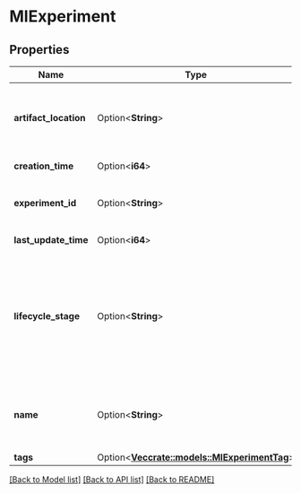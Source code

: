 # MlExperiment

## Properties

Name | Type | Description | Notes
------------ | ------------- | ------------- | -------------
**artifact_location** | Option<**String**> | Location where artifacts for the experiment are stored. | [optional]
**creation_time** | Option<**i64**> | Creation time | [optional]
**experiment_id** | Option<**String**> | Unique identifier for the experiment. | [optional]
**last_update_time** | Option<**i64**> | Last update time | [optional]
**lifecycle_stage** | Option<**String**> | Current life cycle stage of the experiment: \"active\" or \"deleted\". Deleted experiments are not returned by APIs. | [optional]
**name** | Option<**String**> | Human readable name that identifies the experiment. | [optional]
**tags** | Option<[**Vec<crate::models::MlExperimentTag>**](MlExperimentTag.md)> |  | [optional]

[[Back to Model list]](../README.md#documentation-for-models) [[Back to API list]](../README.md#documentation-for-api-endpoints) [[Back to README]](../README.md)


